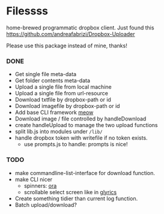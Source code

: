 # Filessss

home-brewed programmatic dropbox client.
Just found this https://github.com/andreafabrizi/Dropbox-Uploader

Please use this package instead of mine, thanks!

### DONE
- Get single file meta-data
- Get folder contents meta-data
- Upload a single file from local machine
- Upload a single file from url-resource
- Download txtfile by dropbox-path or id
- Download imagefile by dropbox-path or id
- Add base CLI framework [meow](https://www.npmjs.com/package/meow)
- Download image / file controlled by handleDownload
- create handleUpload to manage the two upload functions
- split lib.js into modules under `/lib/`
- handle dropbox token with writefile if no token exists.
    - use prompts.js to handle: prompts is nice!

### TODO
- make commandline-list-interface for download function.
- make CLI nicer
    - spinners: [ora](https://github.com/sindresorhus/ora)
    - scrollable select screen like in [glyrics](https://github.com/candh/glyrics)
- Create something tidier than current log function.
- Batch upload/download?
